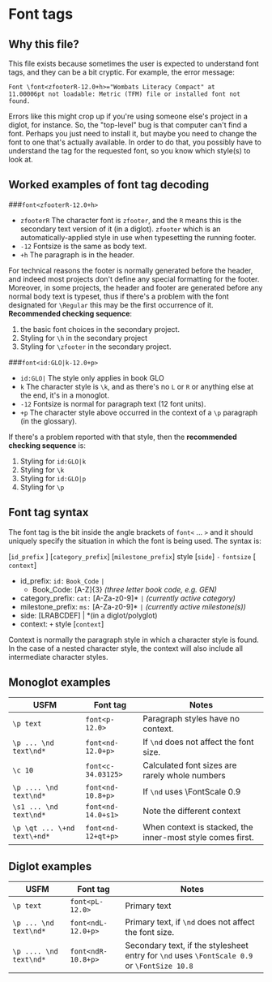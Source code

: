# Font tags
## Why this file?
This file exists because sometimes  the user is expected to understand font tags, and they can be a bit cryptic.
For example, the error message:
```
Font \font<zfooterR-12.0+h>="Wombats Literacy Compact" at 
11.00006pt not loadable: Metric (TFM) file or installed font not found.
```
Errors like this might crop up if you're using someone else's project in a diglot, for instance.  So, the "top-level" bug is that computer can't find a font. Perhaps you just need to install it, but maybe you need to change the font to one that's actually available. In order to do that, you possibly have to understand the tag for the requested font, so you know which style(s) to look at.

## Worked examples of font tag decoding 
###`font<zfooterR-12.0+h>`
* `zfooterR`  The character font is `zfooter`, and the `R` means this is the secondary text version of it (in a diglot). `zfooter` which is an automatically-applied style in use when typesetting the running footer. 
* `-12` Fontsize is the same as body text.
* `+h` The paragraph is in the header.

 For technical reasons the footer is normally  generated before the header, and indeed most projects don't define any special formatting for the footer.
Moreover, in some projects, the header and footer are generated before any normal body text is typeset, thus if there's a problem with the font designated for `\Regular` this may be the first occurrence of it.  **Recommended checking sequence**:
 
1.  the basic font choices in the secondary project. 
2. Styling for `\h` in the secondary project
3. Styling for `\zfooter` in the secondary project.

###`font<id:GLO|k-12.0+p>` 
* `id:GLO|`  The style only applies in book GLO
*  `k` The character style is `\k`, and as there's no `L` or `R` or anything else at the end,  it's in a monoglot.
* `-12`  Fontsize is normal for paragraph text (12 font units).
* `+p` The character style above occurred in the context of a `\p` paragraph (in the glossary).

If there's a problem reported with that style, then the **recommended checking sequence** is:

1.  Styling for `id:GLO|k`
2.  Styling for `\k`
3. Styling for `id:GLO|p`
4. Styling for `\p` 


## Font tag syntax

The font tag is the bit inside the angle brackets of `font<` ... `>` and it should uniquely specify the situation in which the font is being used. 
The syntax is:

 [`id_prefix` ] [`category_prefix`] [`milestone_prefix`] style [`side`] `-` `fontsize` [ `context`]

*  id_prefix: `id:` `Book_Code` `|`
    * Book_Code: [A-Z]{3} *(three letter book code, e.g. GEN)*
* category_prefix: `cat:`  [A-Za-z0-9]\*  `|` *(currently active category)*
* milestone_prefix: `ms:` [A-Za-z0-9]\* `|`  *(currently active milestone(s))*
* side: [LRABCDEF] | *(in a diglot/polyglot) 
* context: `+` style [`context`] 
 
Context is normally the paragraph style in which a character style is found. In the case of a nested character style, the context will also include all intermediate character styles.

## Monoglot examples
|USFM|Font tag|Notes
|---------|-------------|---------
|`\p text`| `font<p-12.0>`| Paragraph styles have no context.
|`\p ... \nd text\nd*`  | `font<nd-12.0+p>` |  If `\nd` does not affect the font size.
|`\c 10` | `font<c-34.03125>` | Calculated font sizes are rarely whole numbers
| `\p .... \nd text\nd*` |  `font<nd-10.8+p>` | If `\nd` uses \FontScale 0.9
|`\s1 ... \nd text\nd*`  | `font<nd-14.0+s1>` | Note the different context
|`\p \qt ... \+nd text\+nd*`| `font<nd-12+qt+p>` | When context is stacked, the inner-most style comes first. 

## Diglot examples
|USFM|Font tag|Notes
|---------|-------------|---------
`\p text` | `font<pL-12.0>` | Primary  text
 `\p ... \nd text\nd*`   | `font<ndL-12.0+p>`  |Primary text, if `\nd` does not affect the font size.
 `\p .... \nd text\nd*` | `font<ndR-10.8+p>`  | Secondary text, if the stylesheet entry for `\nd` uses `\FontScale 0.9` or `\FontSize 10.8`